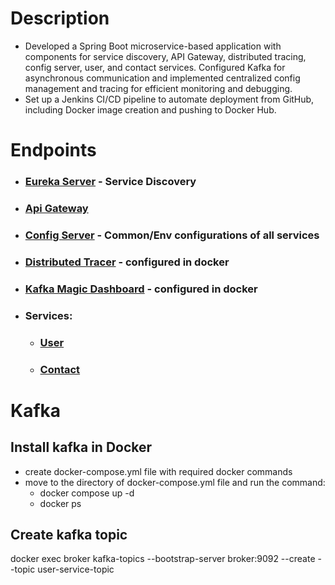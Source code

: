 # Description
 - Developed a Spring Boot microservice-based application with components for service discovery, API Gateway, distributed tracing, config server, user, and contact services. Configured Kafka for asynchronous communication and implemented centralized config management and tracing for efficient monitoring and debugging.
- Set up a Jenkins CI/CD pipeline to automate deployment from GitHub, including Docker image creation and pushing to Docker Hub.
# Endpoints
- ### [Eureka Server](http://localhost:8761/) - Service Discovery
- ### [Api Gateway](http://localhost:8080)
- ### [Config Server](http://localhost:9003/application/default) - Common/Env configurations of all services
- ### [Distributed Tracer](http://localhost:9411/) - configured in docker
- ### [Kafka Magic Dashboard](http://localhost:9080/cluster) - configured in docker
- ### Services:
  - ### [User](http://localhost:9002/swagger-ui/index.html)
  - ### [Contact](http://localhost:9001/swagger-ui/index.html)



# Kafka
## Install kafka in Docker
 - create docker-compose.yml file with required docker commands
 - move to the directory of docker-compose.yml file and run the command:
   - docker compose up -d
   - docker ps
## Create kafka topic
docker exec broker kafka-topics --bootstrap-server broker:9092 --create --topic user-service-topic

